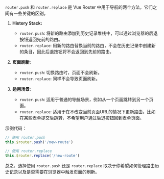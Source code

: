 `router.push` 和 `router.replace` 是 Vue Router 中用于导航的两个方法，它们之间有一些关键的区别。

1. **History Stack:**
   - `router.push`: 将新的路由添加到历史记录堆栈中，可以通过浏览器的后退按钮返回先前的路由。
   - `router.replace`: 用新的路由替换当前的路由，不会在历史记录中创建新的条目，因此后退按钮将不会返回到先前的路由。

2. **页面刷新:**
   - `router.push`: 切换路由时，页面不会刷新。
   - `router.replace`: 同样不会导致页面刷新。

3. **适用场景:**
   - `router.push`: 适用于普通的导航场景，例如从一个页面跳转到另一个页面。
   - `router.replace`: 适用于在不改变当前页面URL的情况下更新路由，比如在某些表单提交后跳转，不希望用户通过后退按钮回到表单页面。

示例代码：

```javascript
// 使用 router.push
this.$router.push('/new-route')

// 使用 router.replace
this.$router.replace('/new-route')
```

总之，选择使用 `router.push` 还是 `router.replace` 取决于你希望如何管理路由历史记录以及是否需要在浏览器中触发页面的刷新。